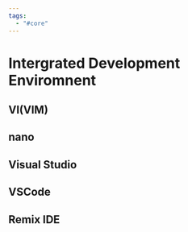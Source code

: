```yaml
---
tags:
  - "#core"
---
```

# Intergrated Development Enviromnent

## VI(VIM)

## nano

## Visual Studio

## VSCode

## Remix IDE
